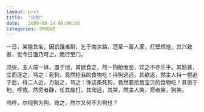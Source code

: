 ```yaml
---
layout: post
title:  "论狗"
date:   2009-08-14 09:00:00
categories: SMUDGE
---
```


一日，某隐其名，因饥饿难耐，乞于南京路，适至一富人家，灯壁辉煌，其兴致甚，觉今日饿乃可止，跪行至门。



须臾，主人端一钵，置于地，其欲食之，然一狗抢而至，饮之不亦乐乎。其怒甚，立而逐之，骂之：死狗，竟然抢我的食物吃！待狗逃远，其欲返，然主人持一棍追于后，待二人近，力敲之，骂之：你这条死狗，竟然要抢我宝贝的食物吃！其倒于地，呼救，然旁者静，任其敲打。其爬远，其哭，然主人笑，旁者笑，狗笑。



呜呼，尔视狗为狗，贱之，然尔又何不为狗也？